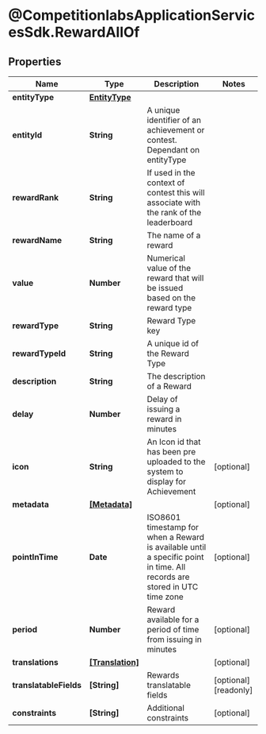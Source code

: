 # @CompetitionlabsApplicationServicesSdk.RewardAllOf

## Properties

Name | Type | Description | Notes
------------ | ------------- | ------------- | -------------
**entityType** | [**EntityType**](EntityType.md) |  | 
**entityId** | **String** | A unique identifier of an achievement or contest. Dependant on entityType | 
**rewardRank** | **String** | If used in the context of contest this will associate with the rank of the leaderboard | 
**rewardName** | **String** | The name of a reward | 
**value** | **Number** | Numerical value of the reward that will be issued based on the reward type | 
**rewardType** | **String** | Reward Type key | 
**rewardTypeId** | **String** | A unique id of the Reward Type | 
**description** | **String** | The description of a Reward | 
**delay** | **Number** | Delay of issuing a reward in minutes | 
**icon** | **String** | An Icon id that has been pre uploaded to the system to display for Achievement | [optional] 
**metadata** | [**[Metadata]**](Metadata.md) |  | [optional] 
**pointInTime** | **Date** | ISO8601 timestamp for when a Reward is available until a specific point in time. All records are stored in UTC time zone | [optional] 
**period** | **Number** | Reward available for a period of time from issuing in minutes | [optional] 
**translations** | [**[Translation]**](Translation.md) |  | [optional] 
**translatableFields** | **[String]** | Rewards translatable fields | [optional] [readonly] 
**constraints** | **[String]** | Additional constraints | [optional] 


